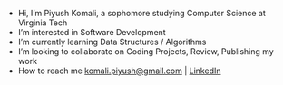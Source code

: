 - Hi, I’m Piyush Komali, a sophomore studying Computer Science at Virginia Tech
- I’m interested in Software Development
- I’m currently learning Data Structures / Algorithms
- I’m looking to collaborate on Coding Projects, Review, Publishing my work
- How to reach me komali.piyush@gmail.com | [LinkedIn](www.linkedin.com/in/piyush-komali-53bb09240)

<!---
piyushkomali/piyushkomali is a special repository because its `README.md` (this file) appears on your GitHub profile.
You can click the Preview link to take a look at your changes.
--->

